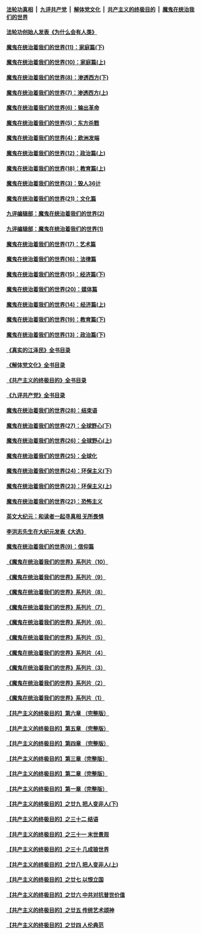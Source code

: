####  [法轮功真相](../../../../basic/blob/master/README.md?t=03240011) &nbsp;|&nbsp; [九评共产党](../../../../9ping.md/blob/master/README.md?t=03240011) &nbsp;|&nbsp; [解体党文化](../../../../jtdwh.md/blob/master/README.md?t=03240011)  &nbsp;|&nbsp; [共产主义的终极目的](../../../../gczydzjmd.md/blob/master/README.md?t=03240011) &nbsp;|&nbsp; [魔鬼在统治我们的世界](../../../../mgztzwmdsj.md/blob/master/README.md?t=03240011) 

#### [法轮功创始人发表《为什么会有人类》](../pages/nsc422/n13912117.md?t=03240011) 

#### [魔鬼在统治着我们的世界(11)：家庭篇(下)](../pages/nsc422/n10440961.md?t=03240011) 

#### [魔鬼在统治着我们的世界(10)：家庭篇(上)](../pages/nsc422/n10435448.md?t=03240011) 

#### [魔鬼在统治着我们的世界(8)：渗透西方(下)](../pages/nsc422/n10429603.md?t=03240011) 

#### [魔鬼在统治着我们的世界(7)：渗透西方(上)](../pages/nsc422/n10426013.md?t=03240011) 

#### [魔鬼在统治着我们的世界(6)：输出革命](../pages/nsc422/n10421536.md?t=03240011) 

#### [魔鬼在统治着我们的世界(5)：东方杀戮](../pages/nsc422/n10417707.md?t=03240011) 

#### [魔鬼在统治着我们的世界(4)：欧洲发端](../pages/nsc422/n10414890.md?t=03240011) 

#### [魔鬼在统治着我们的世界(12)：政治篇(上)](../pages/nsc422/n10444576.md?t=03240011) 

#### [魔鬼在统治着我们的世界(18)：教育篇(上)](../pages/nsc422/n10526970.md?t=03240011) 

#### [魔鬼在统治着我们的世界(3)：毁人36计](../pages/nsc422/n10411583.md?t=03240011) 

#### [魔鬼在统治着我们的世界(21)：文化篇](../pages/nsc422/n10597706.md?t=03240011) 

#### [九评编辑部：魔鬼在统治着我们的世界(2)](../pages/nsc422/n10410036.md?t=03240011) 

#### [九评编辑部：魔鬼在统治着我们的世界(1)](../pages/nsc422/n10406825.md?t=03240011) 

#### [魔鬼在统治着我们的世界(17)：艺术篇](../pages/nsc422/n10499093.md?t=03240011) 

#### [魔鬼在统治着我们的世界(16)：法律篇](../pages/nsc422/n10485969.md?t=03240011) 

#### [魔鬼在统治着我们的世界(15)：经济篇(下)](../pages/nsc422/n10469975.md?t=03240011) 

#### [魔鬼在统治着我们的世界(20)：媒体篇](../pages/nsc422/n10586579.md?t=03240011) 

#### [魔鬼在统治着我们的世界(14)：经济篇(上)](../pages/nsc422/n10457370.md?t=03240011) 

#### [魔鬼在统治着我们的世界(19)：教育篇(下)](../pages/nsc422/n10564808.md?t=03240011) 

#### [魔鬼在统治着我们的世界(13)：政治篇(下)](../pages/nsc422/n10448270.md?t=03240011) 

#### [《真实的江泽民》全书目录](../pages/nsc422/n13721399.md?t=03240011) 

#### [《解体党文化》全书目录](../pages/nsc422/n13721157.md?t=03240011) 

#### [《共产主义的终极目的》全书目录](../pages/nsc422/n13721048.md?t=03240011) 

#### [《九评共产党》全书目录](../pages/nsc422/n13708085.md?t=03240011) 

#### [魔鬼在统治着我们的世界(28)：结束语](../pages/nsc422/n10936246.md?t=03240011) 

#### [魔鬼在统治着我们的世界(27)：全球野心(下)](../pages/nsc422/n10928319.md?t=03240011) 

#### [魔鬼在统治着我们的世界(26)：全球野心(上)](../pages/nsc422/n10900318.md?t=03240011) 

#### [魔鬼在统治着我们的世界(25)：全球化](../pages/nsc422/n10788205.md?t=03240011) 

#### [魔鬼在统治着我们的世界(24)：环保主义(下)](../pages/nsc422/n10695307.md?t=03240011) 

#### [魔鬼在统治着我们的世界(23)：环保主义(上)](../pages/nsc422/n10688613.md?t=03240011) 

#### [魔鬼在统治着我们的世界(22)：恐怖主义](../pages/nsc422/n10614727.md?t=03240011) 

#### [英文大纪元：和读者一起寻真相 无所畏惧](../pages/nsc422/n12542027.md?t=03240011) 

#### [李洪志先生在大纪元发表《大选》](../pages/nsc422/n12534746.md?t=03240011) 

#### [魔鬼在统治着我们的世界(9)：信仰篇](../pages/nsc422/n10432159.md?t=03240011) 

#### [《魔鬼在统治着我们的世界》系列片（10）](../pages/nsc422/n12292670.md?t=03240011) 

#### [《魔鬼在统治着我们的世界》系列片（9）](../pages/nsc422/n12290859.md?t=03240011) 

#### [《魔鬼在统治着我们的世界》系列片（8）](../pages/nsc422/n12287445.md?t=03240011) 

#### [《魔鬼在统治着我们的世界》系列片（7）](../pages/nsc422/n12283425.md?t=03240011) 

#### [《魔鬼在统治着我们的世界》系列片（6）](../pages/nsc422/n12282314.md?t=03240011) 

#### [《魔鬼在统治着我们的世界》系列片（5）](../pages/nsc422/n12281419.md?t=03240011) 

#### [《魔鬼在统治着我们的世界》系列片（4）](../pages/nsc422/n12274024.md?t=03240011) 

#### [《魔鬼在统治着我们的世界》系列片（3）](../pages/nsc422/n12271322.md?t=03240011) 

#### [《魔鬼在统治着我们的世界》系列片（2）](../pages/nsc422/n12269049.md?t=03240011) 

#### [《魔鬼在统治着我们的世界》系列片（1）](../pages/nsc422/n12267575.md?t=03240011) 

#### [【共产主义的终极目的】第六章 （完整版）](../pages/nsc422/n11428913.md?t=03240011) 

#### [【共产主义的终极目的】第五章 （完整版）](../pages/nsc422/n11428912.md?t=03240011) 

#### [【共产主义的终极目的】第四章 （完整版）](../pages/nsc422/n11428907.md?t=03240011) 

#### [【共产主义的终极目的】第三章（完整版）](../pages/nsc422/n11428848.md?t=03240011) 

#### [【共产主义的终极目的】第二章（完整版）](../pages/nsc422/n11428831.md?t=03240011) 

#### [【共产主义的终极目的】第一章（完整版）](../pages/nsc422/n11417651.md?t=03240011) 

#### [【共产主义的终极目的】之廿九 把人变非人(下)](../pages/nsc422/n11344140.md?t=03240011) 

#### [【共产主义的终极目的】之三十二 结语](../pages/nsc422/n11360535.md?t=03240011) 

#### [【共产主义的终极目的】之三十一 末世景观](../pages/nsc422/n11351129.md?t=03240011) 

#### [【共产主义的终极目的】之三十 几成狼世界](../pages/nsc422/n11348280.md?t=03240011) 

#### [【共产主义的终极目的】之廿八 把人变非人(上)](../pages/nsc422/n11340492.md?t=03240011) 

#### [【共产主义的终极目的】之廿七 以恨立国](../pages/nsc422/n11336944.md?t=03240011) 

#### [【共产主义的终极目的】之廿六 中共对抗普世价值](../pages/nsc422/n11324785.md?t=03240011) 

#### [【共产主义的终极目的】之廿五 传统艺术颂神](../pages/nsc422/n11296396.md?t=03240011) 

#### [【共产主义的终极目的】之廿四 人伦典范](../pages/nsc422/n11296397.md?t=03240011) 

